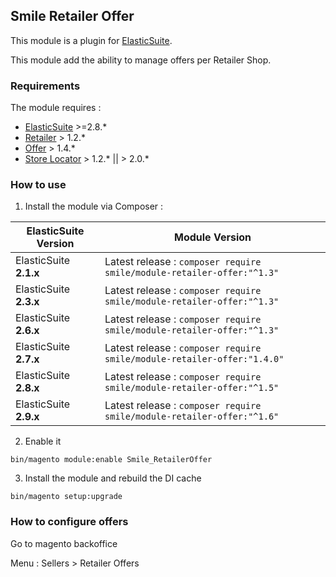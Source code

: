 ## Smile Retailer Offer 

This module is a plugin for [ElasticSuite](https://github.com/Smile-SA/elasticsuite).

This module add the ability to manage offers per Retailer Shop.

### Requirements

The module requires :

- [ElasticSuite](https://github.com/Smile-SA/elasticsuite) >=2.8.*
- [Retailer](https://github.com/Smile-SA/magento2-module-retailer) > 1.2.*
- [Offer](https://github.com/Smile-SA/magento2-module-offer) > 1.4.*
- [Store Locator](https://github.com/Smile-SA/magento2-module-store-locator) > 1.2.* || > 2.0.*

### How to use

1. Install the module via Composer :

ElasticSuite Version   | Module Version
-----------------------|------------------------------------------------------------------------
ElasticSuite **2.1.x** |Latest release : ```composer require smile/module-retailer-offer:"^1.3"```
ElasticSuite **2.3.x** |Latest release : ```composer require smile/module-retailer-offer:"^1.3"```
ElasticSuite **2.6.x** |Latest release : ```composer require smile/module-retailer-offer:"^1.3"```
ElasticSuite **2.7.x** |Latest release : ```composer require smile/module-retailer-offer:"1.4.0"```
ElasticSuite **2.8.x** |Latest release : ```composer require smile/module-retailer-offer:"^1.5"```
ElasticSuite **2.9.x** |Latest release : ```composer require smile/module-retailer-offer:"^1.6"```


2. Enable it

``` bin/magento module:enable Smile_RetailerOffer ```

3. Install the module and rebuild the DI cache

``` bin/magento setup:upgrade ```

### How to configure offers

Go to magento backoffice

Menu : Sellers > Retailer Offers
